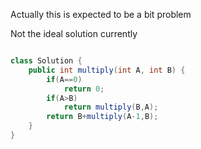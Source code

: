 
Actually this is expected to be a bit problem

Not the ideal solution currently

```Java

class Solution {
    public int multiply(int A, int B) {
        if(A==0)
            return 0;
        if(A>B)
            return multiply(B,A);
        return B+multiply(A-1,B);
    }
}

```